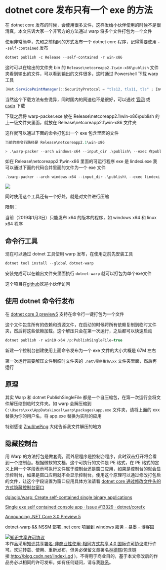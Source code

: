 # dotnet core 发布只有一个 exe 的方法

在 dotnet core 发布的时候，会使用很多文件，这样发给小伙伴使用的时候不是很清真，本文告诉大家一个非官方的方法通过 warp 将多个文件打包为一个文件

<!--more-->
<!-- CreateTime:2020/1/21 9:11:22 -->

<!-- 标签：dotnet,dotnetcore -->

使用非常简单，先和之前相同的方式发布一个 dotnet core 程序，记得需要使用 `--self-contained` 发布

```csharp
dotnet publish -c Release --self-contained -r win-x86
```

这时可以在输出的文件夹 bin 的 `Release\netcoreapp2.1\win-x86\publish` 文件夹看到输出的文件，可以看到输出的文件很多，这时通过 Powershell 下载 warp 工具

```csharp
[Net.ServicePointManager]::SecurityProtocol = "tls12, tls11, tls" ; Invoke-WebRequest https://github.com/dgiagio/warp/releases/download/v0.3.0/windows-x64.warp-packer.exe -OutFile warp-packer.exe
```

当然这个下载方法有些诡异，同时国内的网速也不是很好，可以通过 [官网](https://github.com/dgiagio/warp/releases/download/v0.3.0/windows-x64.warp-packer.exe) 或 [csdn](https://download.csdn.net/download/lindexi_gd/10946976) 下载

下载之后将 warp-packer.exe 放在 Release\netcoreapp2.1\win-x86\publish 的上一级文件夹里面，就放在 Release\netcoreapp2.1\win-x86 文件夹

这样就可以通过下面的命令打包出一个 exe 包含里面的文件

```csharp
当前的命令行路径是 Release\netcoreapp2.1\win-x86

> .\warp-packer --arch windows-x64 --input_dir .\publish\ --exec 在publish文件夹里面运行的程序 --output 输出的.exe
```

如在 Release\netcoreapp2.1\win-x86 里面的可运行程序 exe 是 lindexi.exe 我可以通过下面的代码合并里面的文件为一个 exe 文件

```csharp
.\warp-packer --arch windows-x64 --input_dir .\publish\ --exec lindexi.exe --output lindexi.exe
```

<!-- ![](image/dotnet core 发布只有一个 exe 的方法/dotnet core 发布只有一个 exe 的方法0.png) -->

![](http://image.acmx.xyz/lindexi%2F201921104230270)

同时使用这个工具还有一个好处，就是对文件进行压缩

限制：

当前（2019年1月3日）只能发布 x64 的版本的程序，如 windows x64 和 linux x64 程序

## 命令行工具

现在可以通过 dotnet 工具使用 warp 发布，在使用之前先安装工具

```csharp
dotnet tool install --global dotnet-warp
```

安装完成可以在输出文件夹里面执行 `dotnet-warp` 就可以打包为单个exe文件

这个项目在[github](https://github.com/dgiagio/warp)欢迎小伙伴访问

## 使用 dotnet 命令行发布

在 [dotnet core 3 preview5](https://dotnet.microsoft.com/download/dotnet-core/3.0) 支持在命令行一键打包为一个文件

这个文件包含所有的依赖和资源文件，在启动的时候将所有依赖复制到临时文件夹，然后将这些依赖加载。这个解压只会在第一次运行，之后都可以快速启动

```csharp
dotnet publish -r win10-x64 /p:PublishSingleFile=true
```

新建一个控制台创建使用上面命令发布为一个 exe 文件的大小大概是 67M 左右

第一次运行需要解压文件到临时文件夹的 `.net\程序集名\xx` 文件夹里面，然后再运行

## 原理

其实 Warp 和 dotnet PublishSingleFile 都是一个自压缩包，在第一次运行会将文件解压缩到临时文件夹。如 warp 会解压缩到 `C:\Users\xxx\AppData\Local\warp\packages\app.exe` 文件夹，请将上面的 xxx 替换为你的用户名，将 app.exe 替换为实际的应用

特别感谢 [ZhuShePing](https://github.com/zhusheping ) 大佬告诉我文件解压的地方

## 隐藏控制台

用 Warp 的方法打包是做套壳，而外层程序是控制台程序，此时双击打开将会看到一个控制台。根据微软的文档，这个可执行的文件是 PE 格式，在 PE 格式的定义上用一个字段表示可执行文件属于控制台还是窗口应用，如果是控制台的就会显示控制台，如果是窗口应用就不会显示控制台。使用这个原理可以通过修改打包后的文件，让这个字段设置为窗口应用具体方法请看 [dotnet core 通过修改文件头的方式隐藏控制台窗口](https://lindexi.gitee.io/post/dotnet-core-%E9%80%9A%E8%BF%87%E4%BF%AE%E6%94%B9%E6%96%87%E4%BB%B6%E5%A4%B4%E7%9A%84%E6%96%B9%E5%BC%8F%E9%9A%90%E8%97%8F%E6%8E%A7%E5%88%B6%E5%8F%B0%E7%AA%97%E5%8F%A3.html )

[dgiagio/warp: Create self-contained single binary applications](https://github.com/dgiagio/warp#windows-1 )

[Single exe self contained console app · Issue #13329 · dotnet/corefx](https://github.com/dotnet/corefx/issues/13329 )

[Announcing .NET Core 3.0 Preview 5](https://devblogs.microsoft.com/dotnet/announcing-net-core-3-0-preview-5/ )

[dotnet-warp && NSSM 部署 .net core 项目到 windows 服务 - 易墨 - 博客园](https://www.cnblogs.com/morang/p/10792109.html )

<a rel="license" href="http://creativecommons.org/licenses/by-nc-sa/4.0/"><img alt="知识共享许可协议" style="border-width:0" src="https://licensebuttons.net/l/by-nc-sa/4.0/88x31.png" /></a><br />本作品采用<a rel="license" href="http://creativecommons.org/licenses/by-nc-sa/4.0/">知识共享署名-非商业性使用-相同方式共享 4.0 国际许可协议</a>进行许可。欢迎转载、使用、重新发布，但务必保留文章署名[林德熙](http://blog.csdn.net/lindexi_gd)(包含链接:http://blog.csdn.net/lindexi_gd )，不得用于商业目的，基于本文修改后的作品务必以相同的许可发布。如有任何疑问，请与我[联系](mailto:lindexi_gd@163.com)。
